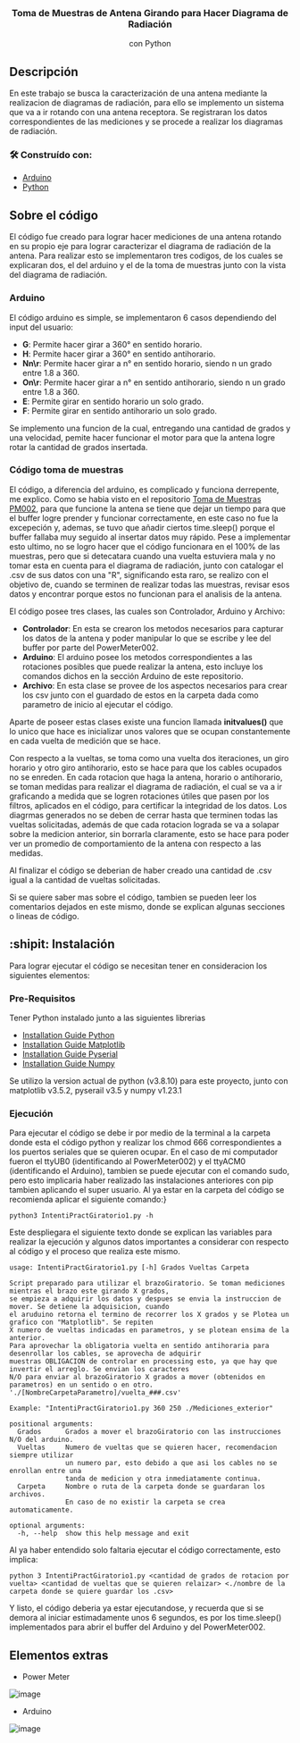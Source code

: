 <br />
<div align="center">

  <h3 align="center">Toma de Muestras de Antena Girando para Hacer Diagrama de Radiación</h3>

  <p align="center">
    con Python
  </p>
</div>

## Descripción

En este trabajo se busca la caracterización de una antena mediante la realizacion de diagramas de radiación, para ello se implemento un sistema que va a ir rotando con una antena receptora. Se registraran los datos correspondientes de las mediciones y se procede a realizar los diagramas de radiación.

### 🛠 Construído con:

* [Arduino](https://arduino.cl)
* [Python](https://www.python.org)

## Sobre el código

El código fue creado para lograr hacer mediciones de una antena rotando en su propio eje para lograr caracterizar el diagrama de radiación de la antena. Para realizar esto se implementaron tres codigos, de los cuales se explicaran dos, el del arduino y el de la toma de muestras junto con la vista del diagrama de radiación.

### Arduino

El código arduino es simple, se implementaron 6 casos dependiendo del input del usuario:

* **G**: Permite hacer girar a 360° en sentido horario.
* **H**: Permite hacer girar a 360° en sentido antihorario.
* **Nn\r**: Permite hacer girar a n° en sentido horario, siendo n un grado entre 1.8 a 360.
* **On\r**: Permite hacer girar a n° en sentido antihorario, siendo n un grado entre 1.8 a 360.
* **E**: Permite girar en sentido horario un solo grado.
* **F**: Permite girar en sentido antihorario un solo grado.

Se implemento una funcion de la cual, entregando una cantidad de grados y una velocidad, pemite hacer funcionar el motor para que la antena logre rotar la cantidad de grados insertada.

### Código toma de muestras

El código, a diferencia del arduino, es complicado y funciona derrepente, me explico. Como se habia visto en el repositorio [Toma de Muestras PM002](https://github.com/Platypunk2/TomaMuestrasRFPowerMeter002), para que funcione la antena se tiene que dejar un tiempo para que el buffer logre prender y funcionar correctamente, en este caso no fue la excepeción y, ademas, se tuvo que añadir ciertos time.sleep() porque el buffer fallaba muy seguido al insertar datos muy rápido. Pese a implementar esto ultimo, no se logro hacer que el código funcionara en el 100% de las muestras, pero que si detecatara cuando una vuelta estuviera mala y no tomar esta en cuenta para el diagrama de radiación, junto con catalogar el .csv de sus datos con una "R", significando esta raro, se realizo con el objetivo de, cuando se terminen de realizar todas las muestras, revisar esos datos y encontrar porque estos no funcionan para el analisis de la antena.

El código posee tres clases, las cuales son Controlador, Arduino y Archivo:

* **Controlador**: En esta se crearon los metodos necesarios para capturar los datos de la antena y poder manipular lo que se escribe y lee del buffer por parte del PowerMeter002.
* **Arduino**: El arduino posee los metodos correspondientes a las rotaciones posibles que puede realizar la antena, esto incluye los comandos dichos en la sección Arduino de este repositorio.
* **Archivo**: En esta clase se provee de los aspectos necesarios para crear los csv junto con el guardado de estos en la carpeta dada como parametro de inicio al ejecutar el código.

Aparte de poseer estas clases existe una funcion llamada **initvalues()** que lo unico que hace es inicializar unos valores que se ocupan constantemente en cada vuelta de medición que se hace.

Con respecto a la vueltas, se toma como una vuelta dos iteraciones, un giro horario y otro giro antihorario, esto se hace para que los cables ocupados no se enreden. En cada rotacion que haga la antena, horario o antihorario, se toman medidas para realizar el diagrama de radiación, el cual se va a ir graficando a medida que se logren rotaciones útiles que pasen por los filtros, aplicados en el código, para certificar la integridad de los datos. Los diagrmas generados no se deben de cerrar hasta que terminen todas las vueltas solicitadas, además de que cada rotacion lograda se va a solapar sobre la medicion anterior, sin borrarla claramente, esto se hace para poder ver un promedio de comportamiento de la antena con respecto a las medidas.

Al finalizar el código se deberian de haber creado una cantidad de .csv igual a la cantidad de vueltas solicitadas.

Si se quiere saber mas sobre el código, tambien se pueden leer los comentarios dejados en este mismo, donde se explican algunas secciones o lineas de código.


## :shipit: Instalación

Para lograr ejecutar el código se necesitan tener en consideracion los siguientes elementos:

### Pre-Requisitos

Tener Python instalado junto a las siguientes librerias
* [Installation Guide Python](https://www.python.org/downloads/)
* [Installation Guide Matplotlib](https://matplotlib.org/stable/users/installing/index.html)
* [Installation Guide Pyserial](https://pyserial.readthedocs.io/en/latest/pyserial.html#installation)
* [Installation Guide Numpy](https://numpy.org/install/)

Se utilizo la version actual de python (v3.8.10) para este proyecto, junto con matplotlib v3.5.2, pyserail v3.5 y numpy v1.23.1

### Ejecución

Para ejecutar el código se debe ir por medio de la terminal a la carpeta donde esta el código python y realizar los chmod 666 correspondientes a los puertos seriales que se quieren ocupar. En el caso de mi computador fueron el ttyUB0 (identificando al PowerMeter002) y el ttyACM0 (identificando el Arduino), tambien se puede ejecutar con el comando sudo, pero esto implicaria haber realizado las instalaciones anteriores con pip tambien aplicando el super usuario. Al ya estar en la carpeta del código se recomienda aplicar el siguiente comando:}

```curl
python3 IntentiPractGiratorio1.py -h
```

Este despliegara el siguiente texto donde se explican las variables para realizar la ejecución y algunos datos importantes a considerar con respecto al código y el proceso que realiza este mismo.

```curl
usage: IntentiPractGiratorio1.py [-h] Grados Vueltas Carpeta

Script preparado para utilizar el brazoGiratorio. Se toman mediciones mientras el brazo este girando X grados,
se empieza a adquirir los datos y despues se envia la instruccion de mover. Se detiene la adquisicion, cuando
el aruduino retorna el termino de recorrer los X grados y se Plotea un grafico con "Matplotlib". Se repiten 
X numero de vueltas indicadas en parametros, y se plotean ensima de la anterior.
Para aprovechar la obligatoria vuelta en sentido antihoraria para desenrollar los cables, se aprovecha de adquirir
muestras OBLIGACION de controlar en processing esto, ya que hay que invertir el arreglo. Se envian los caracteres 
N/O para enviar al brazoGiratorio X grados a mover (obtenidos en parametros) en un sentido o en otro.
'./[NombreCarpetaParametro]/vuelta_###.csv'

Example: "IntentiPractGiratorio1.py 360 250 ./Mediciones_exterior"

positional arguments:
  Grados      Grados a mover el brazoGiratorio con las instrucciones N/O del arduino.
  Vueltas     Numero de vueltas que se quieren hacer, recomendacion siempre utilizar
              un numero par, esto debido a que asi los cables no se enrollan entre una
              tanda de medicion y otra inmediatamente continua.
  Carpeta     Nombre o ruta de la carpeta donde se guardaran los archivos.
              En caso de no existir la carpeta se crea automaticamente.

optional arguments:
  -h, --help  show this help message and exit

```
Al ya haber entendido solo faltaria ejecutar el código correctamente, esto implica:

```curl
python 3 IntentiPractGiratorio1.py <cantidad de grados de rotacion por vuelta> <cantidad de vueltas que se quieren relaizar> <./nombre de la carpeta donde se quiere guardar los .csv>
```

Y listo, el código deberia ya estar ejecutandose, y recuerda que si se demora al iniciar estimadamente unos 6 segundos, es por los time.sleep() implementados para abrir el buffer del Arduino y del PowerMeter002.


## Elementos extras

* Power Meter

![image](https://user-images.githubusercontent.com/90724923/180317810-1f942937-644c-408d-a36d-47d258273130.png)

* Arduino

![image](https://user-images.githubusercontent.com/90724923/181277746-ffa97a9c-0b40-44a6-a352-9bde4f12fa30.png)

